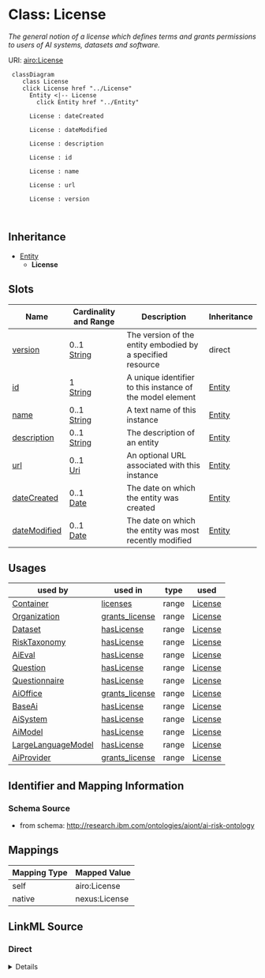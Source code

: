 

# Class: License


_The general notion of a license which defines terms and grants permissions to users of AI systems, datasets and software._





URI: [airo:License](https://w3id.org/airo#License)






```mermaid
 classDiagram
    class License
    click License href "../License"
      Entity <|-- License
        click Entity href "../Entity"
      
      License : dateCreated
        
      License : dateModified
        
      License : description
        
      License : id
        
      License : name
        
      License : url
        
      License : version
        
      
```





## Inheritance
* [Entity](Entity.md)
    * **License**



## Slots

| Name | Cardinality and Range | Description | Inheritance |
| ---  | --- | --- | --- |
| [version](version.md) | 0..1 <br/> [String](String.md) | The version of the entity embodied by a specified resource | direct |
| [id](id.md) | 1 <br/> [String](String.md) | A unique identifier to this instance of the model element | [Entity](Entity.md) |
| [name](name.md) | 0..1 <br/> [String](String.md) | A text name of this instance | [Entity](Entity.md) |
| [description](description.md) | 0..1 <br/> [String](String.md) | The description of an entity | [Entity](Entity.md) |
| [url](url.md) | 0..1 <br/> [Uri](Uri.md) | An optional URL associated with this instance | [Entity](Entity.md) |
| [dateCreated](dateCreated.md) | 0..1 <br/> [Date](Date.md) | The date on which the entity was created | [Entity](Entity.md) |
| [dateModified](dateModified.md) | 0..1 <br/> [Date](Date.md) | The date on which the entity was most recently modified | [Entity](Entity.md) |





## Usages

| used by | used in | type | used |
| ---  | --- | --- | --- |
| [Container](Container.md) | [licenses](licenses.md) | range | [License](License.md) |
| [Organization](Organization.md) | [grants_license](grants_license.md) | range | [License](License.md) |
| [Dataset](Dataset.md) | [hasLicense](hasLicense.md) | range | [License](License.md) |
| [RiskTaxonomy](RiskTaxonomy.md) | [hasLicense](hasLicense.md) | range | [License](License.md) |
| [AiEval](AiEval.md) | [hasLicense](hasLicense.md) | range | [License](License.md) |
| [Question](Question.md) | [hasLicense](hasLicense.md) | range | [License](License.md) |
| [Questionnaire](Questionnaire.md) | [hasLicense](hasLicense.md) | range | [License](License.md) |
| [AiOffice](AiOffice.md) | [grants_license](grants_license.md) | range | [License](License.md) |
| [BaseAi](BaseAi.md) | [hasLicense](hasLicense.md) | range | [License](License.md) |
| [AiSystem](AiSystem.md) | [hasLicense](hasLicense.md) | range | [License](License.md) |
| [AiModel](AiModel.md) | [hasLicense](hasLicense.md) | range | [License](License.md) |
| [LargeLanguageModel](LargeLanguageModel.md) | [hasLicense](hasLicense.md) | range | [License](License.md) |
| [AiProvider](AiProvider.md) | [grants_license](grants_license.md) | range | [License](License.md) |






## Identifier and Mapping Information







### Schema Source


* from schema: http://research.ibm.com/ontologies/aiont/ai-risk-ontology




## Mappings

| Mapping Type | Mapped Value |
| ---  | ---  |
| self | airo:License |
| native | nexus:License |







## LinkML Source

<!-- TODO: investigate https://stackoverflow.com/questions/37606292/how-to-create-tabbed-code-blocks-in-mkdocs-or-sphinx -->

### Direct

<details>
```yaml
name: License
description: The general notion of a license which defines terms and grants permissions
  to users of AI systems, datasets and software.
from_schema: http://research.ibm.com/ontologies/aiont/ai-risk-ontology
is_a: Entity
slots:
- version
class_uri: airo:License

```
</details>

### Induced

<details>
```yaml
name: License
description: The general notion of a license which defines terms and grants permissions
  to users of AI systems, datasets and software.
from_schema: http://research.ibm.com/ontologies/aiont/ai-risk-ontology
is_a: Entity
attributes:
  version:
    name: version
    description: The version of the entity embodied by a specified resource.
    from_schema: http://research.ibm.com/ontologies/aiont/ai-risk-ontology
    rank: 1000
    slot_uri: schema:version
    alias: version
    owner: License
    domain_of:
    - License
    - RiskTaxonomy
    range: string
  id:
    name: id
    description: A unique identifier to this instance of the model element. Example
      identifiers include UUID, URI, URN, etc.
    from_schema: http://research.ibm.com/ontologies/aiont/ai-risk-ontology
    rank: 1000
    slot_uri: schema:identifier
    identifier: true
    alias: id
    owner: License
    domain_of:
    - Entity
    range: string
    required: true
  name:
    name: name
    description: A text name of this instance.
    from_schema: http://research.ibm.com/ontologies/aiont/ai-risk-ontology
    rank: 1000
    slot_uri: schema:name
    alias: name
    owner: License
    domain_of:
    - Entity
    range: string
  description:
    name: description
    description: The description of an entity
    from_schema: http://research.ibm.com/ontologies/aiont/ai-risk-ontology
    rank: 1000
    slot_uri: schema:description
    alias: description
    owner: License
    domain_of:
    - Entity
    range: string
  url:
    name: url
    description: An optional URL associated with this instance.
    from_schema: http://research.ibm.com/ontologies/aiont/ai-risk-ontology
    rank: 1000
    slot_uri: schema:url
    alias: url
    owner: License
    domain_of:
    - Entity
    range: uri
  dateCreated:
    name: dateCreated
    description: The date on which the entity was created.
    from_schema: http://research.ibm.com/ontologies/aiont/ai-risk-ontology
    rank: 1000
    slot_uri: schema:dateCreated
    alias: dateCreated
    owner: License
    domain_of:
    - Entity
    range: date
    required: false
  dateModified:
    name: dateModified
    description: The date on which the entity was most recently modified.
    from_schema: http://research.ibm.com/ontologies/aiont/ai-risk-ontology
    rank: 1000
    slot_uri: schema:dateModified
    alias: dateModified
    owner: License
    domain_of:
    - Entity
    range: date
    required: false
class_uri: airo:License

```
</details>